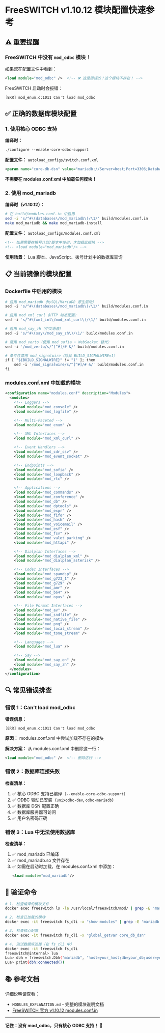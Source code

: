 # FreeSWITCH v1.10.12 模块配置快速参考

## ⚠️ 重要提醒

### FreeSWITCH 中没有 `mod_odbc` 模块！

如果您在配置文件中看到：
```xml
<load module="mod_odbc" />  <!-- ❌ 这是错误的！这个模块不存在！ -->
```

FreeSWITCH 启动时会报错：
```
[ERR] mod_enum.c:1011 Can't load mod_odbc
```

## ✅ 正确的数据库模块配置

### 1. 使用核心 ODBC 支持

**编译时：**
```dockerfile
./configure --enable-core-odbc-support
```

**配置文件：** `autoload_configs/switch.conf.xml`
```xml
<param name="core-db-dsn" value="mariadb://Server=host;Port=3306;Database=db;Uid=user;Pwd=pass;" />
```

**不需要在 modules.conf.xml 中加载任何模块！**

### 2. 使用 mod_mariadb

**编译时（v1.10.12）：**
```bash
# 在 build/modules.conf.in 中启用
sed -i 's/^#\(databases\/mod_mariadb\)/\1/' build/modules.conf.in
make mod_mariadb && make mod_mariadb-install
```

**配置文件：** `autoload_configs/modules.conf.xml`
```xml
<!-- 如果需要在拨号计划/脚本中使用，才加载此模块 -->
<!-- <load module="mod_mariadb"/> -->
```

**使用场景：** Lua 脚本、JavaScript、拨号计划中的数据库查询

## 📋 当前镜像的模块配置

### Dockerfile 中启用的模块

```dockerfile
# 启用 mod_mariadb（MySQL/MariaDB 原生驱动）
sed -i 's/^#\(databases\/mod_mariadb\)/\1/' build/modules.conf.in

# 启用 mod_xml_curl（HTTP 动态配置）
sed -i 's/^#\(xml_int\/mod_xml_curl\)/\1/' build/modules.conf.in

# 启用 mod_say_zh（中文语音）
sed -i 's/^#\(say\/mod_say_zh\)/\1/' build/modules.conf.in

# 禁用 mod_verto（使用 mod_sofia + WebSocket 替代）
sed -i '/mod_verto/s/^[^#]/# &/' build/modules.conf.in

# 条件性禁用 mod_signalwire（除非 BUILD_SIGNALWIRE=1）
if [ "${BUILD_SIGNALWIRE}" != "1" ]; then
    sed -i '/mod_signalwire/s/^[^#]/# &/' build/modules.conf.in
fi
```

### modules.conf.xml 中加载的模块

```xml
<configuration name="modules.conf" description="Modules">
  <modules>
    <!-- Loggers -->
    <load module="mod_console" />
    <load module="mod_logfile" />

    <!-- Multi-Faceted -->
    <load module="mod_enum" />

    <!-- XML Interfaces -->
    <load module="mod_xml_curl" />

    <!-- Event Handlers -->
    <load module="mod_cdr_csv" />
    <load module="mod_event_socket" />

    <!-- Endpoints -->
    <load module="mod_sofia" />
    <load module="mod_loopback" />
    <load module="mod_rtc" />

    <!-- Applications -->
    <load module="mod_commands" />
    <load module="mod_conference" />
    <load module="mod_db" />
    <load module="mod_dptools" />
    <load module="mod_expr" />
    <load module="mod_fifo" />
    <load module="mod_hash" />
    <load module="mod_voicemail" />
    <load module="mod_esf" />
    <load module="mod_fsv" />
    <load module="mod_valet_parking" />
    <load module="mod_httapi" />

    <!-- Dialplan Interfaces -->
    <load module="mod_dialplan_xml" />
    <load module="mod_dialplan_asterisk" />

    <!-- Codec Interfaces -->
    <load module="mod_spandsp" />
    <load module="mod_g723_1" />
    <load module="mod_g729" />
    <load module="mod_amr" />
    <load module="mod_b64" />
    <load module="mod_opus" />

    <!-- File Format Interfaces -->
    <load module="mod_av" />
    <load module="mod_sndfile" />
    <load module="mod_native_file" />
    <load module="mod_png" />
    <load module="mod_local_stream" />
    <load module="mod_tone_stream" />

    <!-- Languages -->
    <load module="mod_lua" />

    <!-- Say -->
    <load module="mod_say_en" />
    <load module="mod_say_zh" />
  </modules>
</configuration>
```

## 🔍 常见错误排查

### 错误 1：Can't load mod_odbc

**错误信息：**
```
[ERR] mod_enum.c:1011 Can't load mod_odbc
```

**原因：** modules.conf.xml 中尝试加载不存在的模块

**解决方案：** 从 modules.conf.xml 中删除这一行：
```xml
<load module="mod_odbc" />  <!-- 删除这行 -->
```

### 错误 2：数据库连接失败

**检查清单：**
1. ✅ 核心 ODBC 支持已编译（`--enable-core-odbc-support`）
2. ✅ ODBC 驱动已安装（`unixodbc-dev`, `odbc-mariadb`）
3. ✅ 数据库 DSN 配置正确
4. ✅ 数据库服务器可访问
5. ✅ 用户名密码正确

### 错误 3：Lua 中无法使用数据库

**检查清单：**
1. ✅ mod_mariadb 已编译
2. ✅ mod_mariadb.so 文件存在
3. ✅ 如需在启动时加载，在 modules.conf.xml 中添加：
   ```xml
   <load module="mod_mariadb"/>
   ```

## 🚀 验证命令

```bash
# 1. 检查编译的模块文件
docker exec freeswitch ls -la /usr/local/freeswitch/mod/ | grep -E "mariadb|xml_curl|say_zh"

# 2. 检查已加载的模块
docker exec -it freeswitch fs_cli -x "show modules" | grep -E "mariadb|xml_curl|say_zh"

# 3. 检查核心配置
docker exec -it freeswitch fs_cli -x "global_getvar core_db_dsn"

# 4. 测试数据库连接（在 fs_cli 中）
docker exec -it freeswitch fs_cli
freeswitch@internal> lua
Lua> dbh = freeswitch.Dbh("mariadb", "host=your_host;db=your_db;user=your_user;pass=your_pass")
Lua> print(dbh:connected())
```

## 📚 参考文档

详细说明请查看：
- `MODULES_EXPLANATION.md` - 完整的模块说明文档
- [FreeSWITCH 官方 v1.10.12 modules.conf.in](https://github.com/signalwire/freeswitch/blob/v1.10.12/build/modules.conf.in)

---

**记住：没有 mod_odbc，只有核心 ODBC 支持！** 🎯
